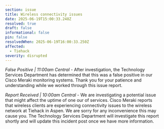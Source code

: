 ```yaml
---
section: issue
title: Wireless connectivity issues
date: 2025-06-19T15:00:33.248Z
resolved: true
draft: false
informational: false
pin: false
resolvedWhen: 2025-06-19T16:00:33.250Z
affected:
  - Tiehack
severity: disrupted
---
```

*False Positive | 11:00am Central* - After investigation, the Technology Services Department has determined that this was a false positive in our Cisco Meraki monitoring systems. Thank you for your patience and understanding while we worked through this issue report.

*Report Received | 10:00am Central* - We are investigating a potential issue that might affect the uptime of one our of services. Cisco Meraki reports that wireless clients are experiencing connectivity issues to the wireless network at Tiehack in Aspen. We are sorry for any inconvenience this may cause you. The Technology Services Department will investigate this report shortly and will update this incident post once we have more information.